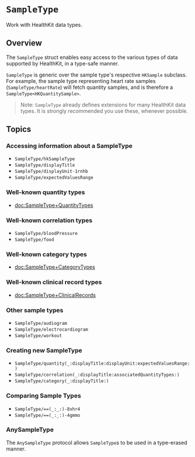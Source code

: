 # ``SampleType``

<!--
This source file is part of the Stanford Spezi open-source project

SPDX-FileCopyrightText: 2025 Stanford University and the project authors (see CONTRIBUTORS.md)

SPDX-License-Identifier: MIT
-->

Work with HealthKit data types.

## Overview

The `SampleType` struct enables easy access to the various types of data supported by HealthKit, in a type-safe manner.

`SampleType` is generic over the sample type's respective `HKSample` subclass.
For example, the sample type representing heart rate samples (``SampleType/heartRate``) will fetch quantity samples, and is therefore a `SampleType<HKQuantitySample>`. 

> Note: `SampleType` already defines extensions for many HealthKit data types. It is strongly recommended you use these, whenever possible.


## Topics

### Accessing information about a SampleType
- ``SampleType/hkSampleType``
- ``SampleType/displayTitle``
- ``SampleType/displayUnit-1rnhb``
- ``SampleType/expectedValuesRange``

### Well-known quantity types
- <doc:SampleType+QuantityTypes>

### Well-known correlation types
- ``SampleType/bloodPressure``
- ``SampleType/food``

### Well-known category types
- <doc:SampleType+CategoryTypes>

### Well-known clinical record types
- <doc:SampleType+ClinicalRecords>

### Other sample types
- ``SampleType/audiogram``
- ``SampleType/electrocardiogram``
- ``SampleType/workout``

### Creating new SampleType
- ``SampleType/quantity(_:displayTitle:displayUnit:expectedValuesRange:)``
- ``SampleType/correlation(_:displayTitle:associatedQuantityTypes:)``
- ``SampleType/category(_:displayTitle:)``

### Comparing Sample Types
- ``SampleType/==(_:_:)-8xhr4``
- ``SampleType/==(_:_:)-4gmmo``


### AnySampleType

The ``AnySampleType`` protocol allows ``SampleType``s to be used in a type-erased manner.

